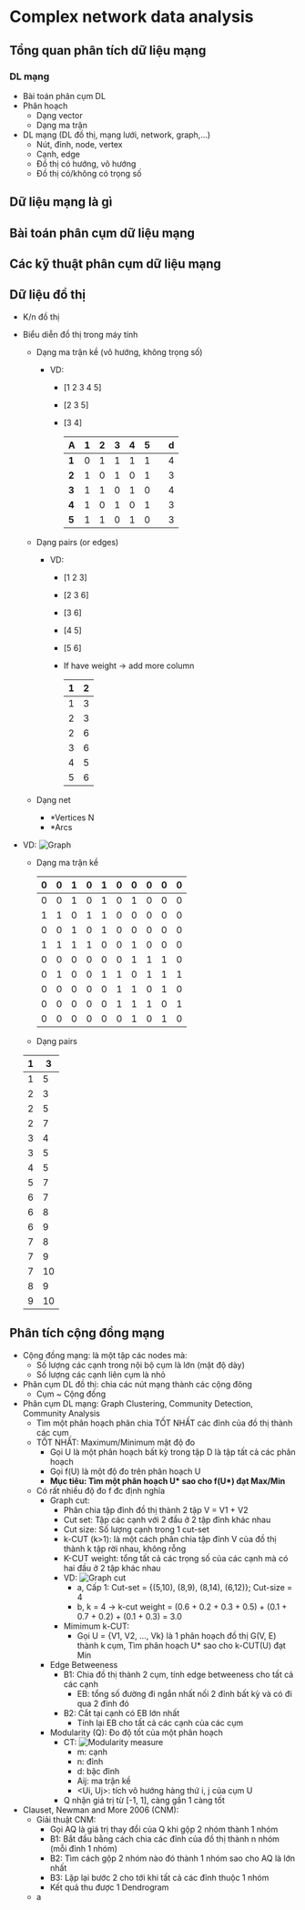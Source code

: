 <!-- markdownlint-disable MD050 -->
# Complex network data analysis

## Tổng quan phân tích dữ liệu mạng

### DL mạng

- Bài toán phân cụm DL
- Phân hoạch
  - Dạng vector
  - Dạng ma trận
- DL mạng (DL đồ thị, mạng lưới, network, graph,...)
  - Nút, đỉnh, node, vertex
  - Cạnh, edge
  - Đồ thị có hướng, vô hướng
  - Đồ thị có/không có trọng số

## Dữ liệu mạng là gì

## Bài toán phân cụm dữ liệu mạng

## Các kỹ thuật phân cụm dữ liệu mạng

## Dữ liệu đồ thị

- K/n đồ thị
- Biểu diễn đồ thị trong máy tính
  - Dạng ma trận kề (vô hướng, không trọng số)
    - VD:
      - [1 2 3 4 5]
      - [2 3 5]
      - [3 4]

        | A     | 1 | 2 | 3 | 4 | 5 |   | d |
        |-------|---|---|---|---|---|---|---|
        | **1** | 0 | 1 | 1 | 1 | 1 |   | 4 |
        | **2** | 1 | 0 | 1 | 0 | 1 |   | 3 |
        | **3** | 1 | 1 | 0 | 1 | 0 |   | 4 |
        | **4** | 1 | 0 | 1 | 0 | 1 |   | 3 |
        | **5** | 1 | 1 | 0 | 1 | 0 |   | 3 |

  - Dạng pairs (or edges)
    - VD:
      - [1 2 3]
      - [2 3 6]
      - [3 6]
      - [4 5]
      - [5 6]
      - If have weight -> add more column

        | 1 | 2 |
        |---|---|
        | 1 | 3 |
        | 2 | 3 |
        | 2 | 6 |
        | 3 | 6 |
        | 4 | 5 |
        | 5 | 6 |

  - Dạng net
    - *Vertices N
    - *Arcs

- VD:
![Graph](graph.jpg)
  - Dạng ma trận kề

    | 0 | 0 | 1 | 0 | 1 | 0 | 0 | 0 | 0 | 0 |
    |---|---|---|---|---|---|---|---|---|---|
    | 0 | 0 | 1 | 0 | 1 | 0 | 1 | 0 | 0 | 0 |
    | 1 | 1 | 0 | 1 | 1 | 0 | 0 | 0 | 0 | 0 |
    | 0 | 0 | 1 | 0 | 1 | 0 | 0 | 0 | 0 | 0 |
    | 1 | 1 | 1 | 1 | 0 | 0 | 1 | 0 | 0 | 0 |
    | 0 | 0 | 0 | 0 | 0 | 0 | 1 | 1 | 1 | 0 |
    | 0 | 1 | 0 | 0 | 1 | 1 | 0 | 1 | 1 | 1 |
    | 0 | 0 | 0 | 0 | 0 | 1 | 1 | 0 | 1 | 0 |
    | 0 | 0 | 0 | 0 | 0 | 1 | 1 | 1 | 0 | 1 |
    | 0 | 0 | 0 | 0 | 0 | 0 | 1 | 0 | 1 | 0 |

  - Dạng pairs

  | 1 | 3  |
  |---|----|
  | 1 | 5  |
  | 2 | 3  |
  | 2 | 5  |
  | 2 | 7  |
  | 3 | 4  |
  | 3 | 5  |
  | 4 | 5  |
  | 5 | 7  |
  | 6 | 7  |
  | 6 | 8  |
  | 6 | 9  |
  | 7 | 8  |
  | 7 | 9  |
  | 7 | 10 |
  | 8 | 9  |
  | 9 | 10 |

## Phân tích cộng đồng mạng

- Cộng đồng mạng: là một tập các nodes mà:
  - Số lượng các cạnh trong nội bộ cụm là lớn (mật độ dày)
  - Số lượng các cạnh liên cụm là nhỏ
- Phân cụm DL đồ thị: chia các nút mạng thành các cộng đông
  - Cụm ~ Cộng đồng
- Phân cụm DL mạng: Graph Clustering, Community Detection, Community Analysis
  - Tìm một phân hoạch phân chia TỐT NHẤT các đỉnh của đồ thị thành các cụm
  - TỐT NHẤT: Maximum/Minimum mật độ đo
    - Gọi U là một phân hoạch bất kỳ trong tập D là tập tất cả các phân hoạch
    - Gọi f(U) là một độ đo trên phân hoạch U
    - __Mục tiêu: Tìm một phân hoạch U* sao cho f(U*) đạt Max/Min__
  - Có rất nhiều độ đo f đc định nghĩa
    - Graph cut:
      - Phân chia tập đỉnh đồ thị thành 2 tập V = V1 + V2
      - Cut set: Tập các cạnh với 2 đầu ở 2 tập đỉnh khác nhau
      - Cut size: Số lượng cạnh trong 1 cut-set
      - k-CUT (k>1): là một cách phân chia tập đỉnh V của đồ thị thành k tập rời nhau, không rỗng
      - K-CUT weight: tổng tất cả các trọng số của các cạnh mà có hai đầu ở 2 tập khác nhau
      - VD: ![Graph cut](graph_cut.jpg)
        - a, Cấp 1: Cut-set = {(5,10), (8,9), (8,14), (6,12)}; Cut-size = 4
        - b, k = 4 -> k-cut weight = (0.6 + 0.2 + 0.3 + 0.5) + (0.1 + 0.7 + 0.2) + (0.1 + 0.3) = 3.0
      - Mimimum k-CUT:
        - Gọi U = {V1, V2, ..., Vk} là 1 phân hoạch đồ thị G(V, E) thành k cụm, Tìm phân hoạch U* sao cho k-CUT(U) đạt Min
    - Edge Betweeness
      - B1: Chia đồ thị thành 2 cụm, tính edge betweeness cho tất cả các cạnh
        - EB: tổng số đường đi ngắn nhất nối 2 đỉnh bất kỳ và có đi qua 2 đỉnh đó
      - B2: Cắt tại cạnh có EB lớn nhất
        - Tính lại EB cho tất cả các cạnh của các cụm
    - Modularity (Q): Đo độ tốt của một phân hoạch
      - CT: ![Modularity measure](Modularity_measure.jpg)
        - m: cạnh
        - n: đỉnh
        - d: bậc đỉnh
        - Aij: ma trận kề
        - <Ui, Uj>: tích vô hướng hàng thứ i, j của cụm U
      - Q nhận giá trị từ [-1, 1], càng gần 1 càng tốt
- Clauset, Newman and More 2006 (CNM):
  - Giải thuật CNM:
    - Gọi AQ là giá trị thay đổi của Q khi gộp 2 nhóm thành 1 nhóm
    - B1: Bắt đầu bằng cách chia các đỉnh của đồ thị thành n nhóm (mỗi đỉnh 1 nhóm)
    - B2: Tìm cách gộp 2 nhóm nào đó thành 1 nhóm sao cho AQ là lớn nhất
    - B3: Lặp lại bước 2 cho tới khi tất cả các đỉnh thuộc 1 nhóm
    - Kết quả thu được 1 Dendrogram
  - a
